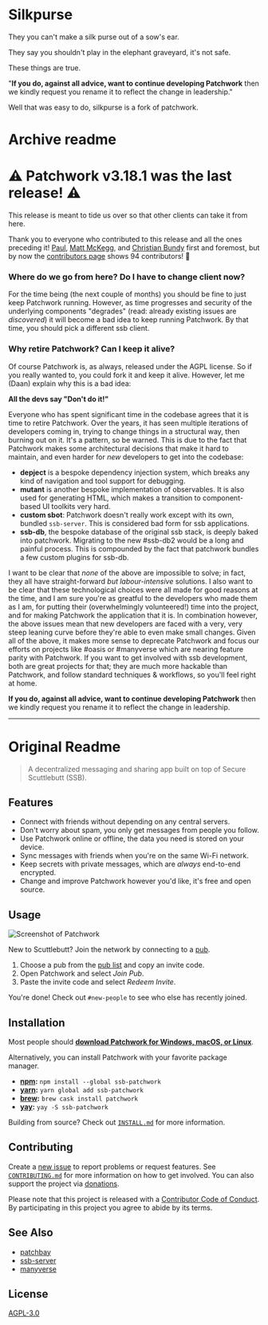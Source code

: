 # Silkpurse

They you can't make a silk purse out of a sow's ear.

They say you shouldn't play in the elephant graveyard, it's not safe.

These things are true.

"**If you do, against all advice, want to continue developing Patchwork** then we kindly request you rename it to reflect the change in leadership."

Well that was easy to do, silkpurse is a fork of patchwork.

# Archive readme

# :warning: **Patchwork v3.18.1 was the last release!** :warning:

This release is meant to tide us over so that other clients can take it from here.

Thank you to everyone who contributed to this release and all the ones preceding it!
[Paul](https://github.com/pfrazee), [Matt McKegg](https://github.com/mmckegg), and [Christian Bundy](https://github.com/christianbundy) first and foremost, but by now the [contributors page](https://github.com/ssbc/patchwork/graphs/contributors) shows 94 contributors! 💓

### Where do we go from here? Do I have to change client now?

For the time being (the next couple of months) you should be fine to just keep Patchwork running. However, as time progresses and security of the underlying components "degrades" (read: already existing issues are *discovered*) it will become a bad idea to keep running Patchwork.
By that time, you should pick a different ssb client.

### Why retire Patchwork? Can I keep it alive?

Of course Patchwork is, as always, released under the AGPL license. So if you really wanted to, you could fork it and keep it alive. However, let me (Daan) explain why this is a bad idea:

**All the devs say "Don't do it!"**

Everyone who has spent significant time in the codebase agrees that it is time to retire Patchwork. Over the years, it has seen multiple iterations of developers coming in, trying to change things in a structural way, then burning out on it. It's a pattern, so be warned. This is due to the fact that Patchwork makes some architectural decisions that make it hard to maintain, and even harder for *new* developers to get into the codebase:

* **depject** is a bespoke dependency injection system, which breaks any kind of navigation and tool support for debugging.
* **mutant** is another bespoke implementation of observables. It is also used for generating HTML, which makes a transition to component-based UI toolkits very hard.
* **custom sbot**: Patchwork doesn't really work except with its own, bundled `ssb-server`. This is considered bad form for ssb applications.
* **ssb-db**, the bespoke database of the original ssb stack, is deeply baked into patchwork. Migrating to the new #ssb-db2 would be a long and painful process. This is compounded by the fact that patchwork bundles a few custom plugins for ssb-db.

I want to be clear that *none* of the above are impossible to solve; in fact, they all have straight-forward *but labour-intensive* solutions. I also want to be clear that these technological choices were all made for good reasons at the time, and I am sure you're as greatful to the developers who made them as I am, for putting their (overwhelmingly volunteered!) time into the project, and for making Patchwork the application that it is. In combination however, the above issues mean that new developers are faced with a very, very steep leaning curve before they're able to even make small changes. 
Given all of the above, it makes more sense to deprecate Patchwork and focus our efforts on projects like #oasis or #manyverse which are nearing feature parity with Patchwork. If you want to get involved with ssb development, both are great projects for that; they are much more hackable than Patchwork, and follow standard techniques & workflows, so you'll feel right at home.

**If you do, against all advice, want to continue developing Patchwork** then we kindly request you rename it to reflect the change in leadership.

--------------------------------

# Original Readme

> A decentralized messaging and sharing app built on top of Secure Scuttlebutt (SSB).

## Features

- Connect with friends without depending on any central servers.
- Don't worry about spam, you only get messages from people you follow.
- Use Patchwork online or offline, the data you need is stored on your device.
- Sync messages with friends when you're on the same Wi-Fi network.
- Keep secrets with private messages, which are *always* end-to-end encrypted.
- Change and improve Patchwork however you'd like, it's free and open source.

## Usage

![Screenshot of Patchwork][screenshot]

New to Scuttlebutt? Join the network by connecting to a [pub][pub].

1. Choose a pub from the [pub list][pub-list] and copy an invite code.
2. Open Patchwork and select *Join Pub*.
3. Paste the invite code and select *Redeem Invite*.

You're done! Check out `#new-people` to see who else has recently joined.

## Installation

Most people should **[download Patchwork for Windows, macOS, or Linux][gh-dl]**.

Alternatively, you can install Patchwork with your favorite package manager.

- **[npm][npm]:** `npm install --global ssb-patchwork`
- **[yarn][yarn]:** `yarn global add ssb-patchwork`
- **[brew][brew]:** `brew cask install patchwork`
- **[yay][yay]:** `yay -S ssb-patchwork`

Building from source? Check out [`INSTALL.md`][install] for more information.

## Contributing

Create a [new issue][new-issue] to report problems or request features. See
[`CONTRIBUTING.md`][contributing] for more information on how to get involved.
You can also support the project via [donations](https://opencollective.com/patchwork/).

Please note that this project is released with a [Contributor Code of
Conduct][conduct]. By participating in this project you agree to abide by its
terms.

## See Also

- [patchbay][patchbay]
- [ssb-server][ssb-server]
- [manyverse][manyverse]

## License

[AGPL-3.0][license]

[brew]: https://brew.sh
[conduct]: docs/CODE_OF_CONDUCT.md
[contributing]: docs/CONTRIBUTING.md
[gh-dl]: https://github.com/ssbc/patchwork/releases/latest
[install]: docs/INSTALL.md
[license]: LICENSE
[manyverse]: https://gitlab.com/staltz/manyverse
[new-issue]: https://github.com/fraction/readme-boilerplate/issues/new
[npm]: https://npmjs.org/
[patchbay]: https://github.com/ssbc/patchbay
[pub-list]: https://github.com/ssbc/ssb-server/wiki/Pub-Servers
[pub]: https://www.scuttlebutt.nz/concepts/pub.html
[screenshot]: assets/screenshot.jpg
[ssb-server]: https://github.com/ssbc/ssb-server
[yarn]: https://yarnpkg.com/en/
[yay]: https://github.com/Jguer/yay
